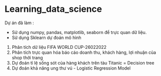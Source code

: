# Learning_data_science
Dự án đã làm :

- Sử dụng numpy, pandas, matplotlib, seaborn để trực quan dữ liệu.
- Sử dụng Sklearn dự đoán mô hình 

1. Phân tích dữ liệu FIFA WORLD CUP-26022022
2. Phân tích trực quan hóa báo cáo doanh thu, khách hàng, lợi nhuận của shop thời trang
3. Dự đoán tỉ lệ sống sót của hàng khách trên tàu Titanic = Decision tree
4. Dự đoán khả năng ung thư vú - Logistic Regression Model

 
